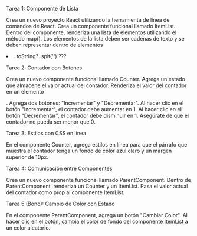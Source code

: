 Tarea 1: Componente de Lista

Crea un nuevo proyecto React utilizando la herramienta de línea de comandos de React.
Crea un componente funcional llamado ItemList.
Dentro del componente, renderiza una lista de elementos utilizando el método map().
Los elementos de la lista deben ser cadenas de texto y se deben representar dentro de elementos <li>.
toString? .spit('') ???

Tarea 2: Contador con Botones

Crea un nuevo componente funcional llamado Counter.
Agrega un estado que almacene el valor actual del contador.
Renderiza el valor del contador en un elemento <p>.
Agrega dos botones: "Incrementar" y "Decrementar".
Al hacer clic en el botón "Incrementar", el contador debe aumentar en 1.
Al hacer clic en el botón "Decrementar", el contador debe disminuir en 1.
Asegúrate de que el contador no pueda ser menor que 0.


Tarea 3: Estilos con CSS en línea

En el componente Counter, agrega estilos en línea para que el párrafo que muestra el contador tenga un fondo de color azul claro y un margen superior de 10px.

Tarea 4: Comunicación entre Componentes

Crea un nuevo componente funcional llamado ParentComponent.
Dentro de ParentComponent, renderiza un Counter y un ItemList.
Pasa el valor actual del contador como prop al componente ItemList.

Tarea 5 (Bono): Cambio de Color con Estado

En el componente ParentComponent, agrega un botón "Cambiar Color".
Al hacer clic en el botón, cambia el color de fondo del componente ItemList a un color aleatorio.

